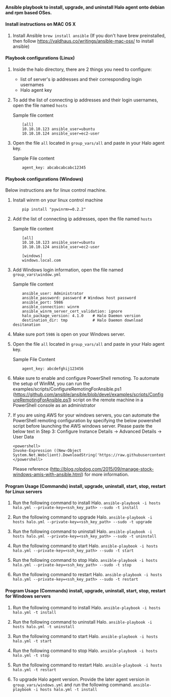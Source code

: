 #### Ansible playbook to install, upgrade, and uninstall Halo agent onto debian and rpm based OSes.

#### Install instructions on MAC OS X

1. Install Ansible `brew install ansible` (If you don't have brew preinstalled, then follow https://valdhaus.co/writings/ansible-mac-osx/ to install ansible)

#### Playbook configurations (Linux)

1. Inside the halo directory, there are 2 things you need to configure:
    - list of server's ip addresses and their corresponding login usernames
    - Halo agent key

2. To add the list of connecting ip addresses and their login usernames, open the file named `hosts`


    Sample file content

    ```
        [all]
        10.10.10.123 ansible_user=ubuntu
        10.10.10.124 ansible_user=ec2-user
    ```

3. Open the file `all` located in `group_vars/all` and paste in your Halo agent key.

    Sample File content

    ```
        agent_key: abcabcabcabc12345
    ```

#### Playbook configurations (Windows)

Below instructions are for linux control machine.

1. Install winrm on your linux control machine

    ```
        pip install "pywinrm>=0.2.2"
    ```

2. Add the list of connecting ip addresses, open the file named `hosts`

    Sample file content

    ```
        [all]
        10.10.10.123 ansible_user=ubuntu
        10.10.10.124 ansible_user=ec2-user

        [windows]
        windows.local.com
    ```
3. Add Windows login information, open the file named `group_vars\window.yml`

    Sample file content

    ```
        ansible_user: Administrator
        ansible_password: password # Windows host password
        ansible_port: 5986
        ansible_connection: winrm
        ansible_winrm_server_cert_validation: ignore
        halo_package_version: 4.1.0    # Halo Daemon version
        destination_dir: tmp           # Halo Daemon download desitanation
    ```

4. Make sure port `5986` is open on your Windows server.

5. Open the file `all` located in `group_vars/all` and paste in your Halo agent key.

    Sample File Content

    ```
        agent_key: abcdefghij123456
    ```

6. Make sure to enable and configure PowerShell remoting. To automate the setup of WinRM, you can run the examples/scripts/ConfigureRemotingForAnsible.ps1 (https://github.com/ansible/ansible/blob/devel/examples/scripts/ConfigureRemotingForAnsible.ps1) script on the remote machine in a PowerShell console as an administrator

7. If you are using AWS for your windows servers, you can automate the PowerShell remoting configuration by specifying the below powershell script before launching the AWS windows server. Please paste the below text in Step 3: Configure Instance Details -> Advanced Details -> User Data

    ```
    <powershell>
    Invoke-Expression ((New-Object System.Net.Webclient).DownloadString('https://raw.githubusercontent.com/ansible/ansible/devel/examples/scripts/ConfigureRemotingForAnsible.ps1'))
    </powershell>

    ```
    Please reference (http://blog.rolpdog.com/2015/09/manage-stock-windows-amis-with-ansible.html) for more information.

#### Program Usage (Commands) install, upgrade, uninstall, start, stop, restart for Linux servers

1. Run the following command to install Halo.
    `ansible-playbook -i hosts halo.yml --private-key=<ssh_key_path> --sudo -t install`

2. Run the following command to upgrade Halo.
    `ansible-playbook -i hosts halo.yml --private-key=<ssh_key_path> --sudo -t upgrade`

3. Run the following command to uninstall Halo.
    `ansible-playbook -i hosts halo.yml --private-key=<ssh_key_path> --sudo -t uninstall`

4. Run the following command to start Halo.
    `ansible-playbook -i hosts halo.yml --private-key=<ssh_key_path> --sudo -t start`

5. Run the following command to stop Halo.
    `ansible-playbook -i hosts halo.yml --private-key=<ssh_key_path> --sudo -t stop`

6. Run the following command to restart Halo.
    `ansible-playbook -i hosts halo.yml --private-key=<ssh_key_path> --sudo -t restart`

#### Program Usage (Commands) install, upgrade, uninstall, start, stop, restart for Windows servers

1. Run the following command to install Halo.
    `ansible-playbook -i hosts halo.yml -t install`

2. Run the following command to uninstall Halo.
    `ansible-playbook -i hosts halo.yml -t uninstall`

3. Run the following command to start Halo.
    `ansible-playbook -i hosts halo.yml -t start`

4. Run the following command to stop Halo.
    `ansible-playbook -i hosts halo.yml -t stop`

5. Run the following command to restart Halo.
    `ansible-playbook -i hosts halo.yml -t restart`

6. To upgrade Halo agent version. Provide the later agent version in `group_vars/windows.yml` and run the following command.
    `ansible-playbook -i hosts halo.yml -t install`

<!---

#CPTAGS:community-supported deployment
#TBICON:images/partner-supported.png

-->
